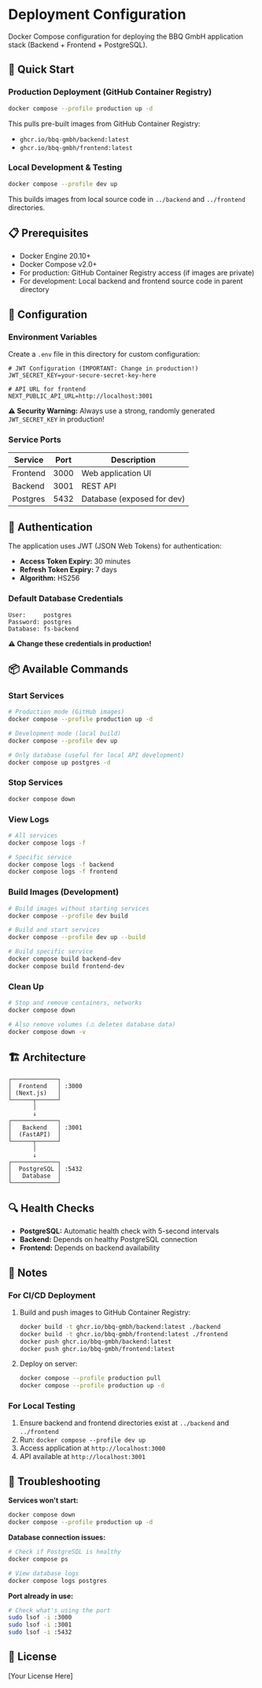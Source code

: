 # Deployment Configuration

Docker Compose configuration for deploying the BBQ GmbH application stack (Backend + Frontend + PostgreSQL).

## 🚀 Quick Start

### Production Deployment (GitHub Container Registry)

```bash
docker compose --profile production up -d
```

This pulls pre-built images from GitHub Container Registry:
- `ghcr.io/bbq-gmbh/backend:latest`
- `ghcr.io/bbq-gmbh/frontend:latest`

### Local Development & Testing

```bash
docker compose --profile dev up
```

This builds images from local source code in `../backend` and `../frontend` directories.

## 📋 Prerequisites

- Docker Engine 20.10+
- Docker Compose v2.0+
- For production: GitHub Container Registry access (if images are private)
- For development: Local backend and frontend source code in parent directory

## 🔧 Configuration

### Environment Variables

Create a `.env` file in this directory for custom configuration:

```env
# JWT Configuration (IMPORTANT: Change in production!)
JWT_SECRET_KEY=your-secure-secret-key-here

# API URL for frontend
NEXT_PUBLIC_API_URL=http://localhost:3001
```

**⚠️ Security Warning:** Always use a strong, randomly generated `JWT_SECRET_KEY` in production!

### Service Ports

| Service  | Port | Description                    |
|----------|------|--------------------------------|
| Frontend | 3000 | Web application UI             |
| Backend  | 3001 | REST API                       |
| Postgres | 5432 | Database (exposed for dev)     |

## 🔐 Authentication

The application uses JWT (JSON Web Tokens) for authentication:

- **Access Token Expiry:** 30 minutes
- **Refresh Token Expiry:** 7 days
- **Algorithm:** HS256

### Default Database Credentials

```
User:     postgres
Password: postgres
Database: fs-backend
```

**⚠️ Change these credentials in production!**

## 📦 Available Commands

### Start Services

```bash
# Production mode (GitHub images)
docker compose --profile production up -d

# Development mode (local build)
docker compose --profile dev up

# Only database (useful for local API development)
docker compose up postgres -d
```

### Stop Services

```bash
docker compose down
```

### View Logs

```bash
# All services
docker compose logs -f

# Specific service
docker compose logs -f backend
docker compose logs -f frontend
```

### Build Images (Development)

```bash
# Build images without starting services
docker compose --profile dev build

# Build and start services
docker compose --profile dev up --build

# Build specific service
docker compose build backend-dev
docker compose build frontend-dev
```

### Clean Up

```bash
# Stop and remove containers, networks
docker compose down

# Also remove volumes (⚠️ deletes database data)
docker compose down -v
```

## 🏗️ Architecture

```
┌─────────────┐
│  Frontend   │ :3000
│ (Next.js)   │
└──────┬──────┘
       │
       ↓
┌─────────────┐
│   Backend   │ :3001
│  (FastAPI)  │
└──────┬──────┘
       │
       ↓
┌─────────────┐
│  PostgreSQL │ :5432
│   Database  │
└─────────────┘
```

## 🔍 Health Checks

- **PostgreSQL:** Automatic health check with 5-second intervals
- **Backend:** Depends on healthy PostgreSQL connection
- **Frontend:** Depends on backend availability

## 📝 Notes

### For CI/CD Deployment

1. Build and push images to GitHub Container Registry:
   ```bash
   docker build -t ghcr.io/bbq-gmbh/backend:latest ./backend
   docker build -t ghcr.io/bbq-gmbh/frontend:latest ./frontend
   docker push ghcr.io/bbq-gmbh/backend:latest
   docker push ghcr.io/bbq-gmbh/frontend:latest
   ```

2. Deploy on server:
   ```bash
   docker compose --profile production pull
   docker compose --profile production up -d
   ```

### For Local Testing

1. Ensure backend and frontend directories exist at `../backend` and `../frontend`
2. Run: `docker compose --profile dev up`
3. Access application at `http://localhost:3000`
4. API available at `http://localhost:3001`

## 🐛 Troubleshooting

**Services won't start:**
```bash
docker compose down
docker compose --profile production up -d
```

**Database connection issues:**
```bash
# Check if PostgreSQL is healthy
docker compose ps

# View database logs
docker compose logs postgres
```

**Port already in use:**
```bash
# Check what's using the port
sudo lsof -i :3000
sudo lsof -i :3001
sudo lsof -i :5432
```

## 📄 License

[Your License Here]
